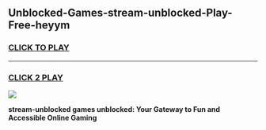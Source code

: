 
## Unblocked-Games-stream-unblocked-Play-Free-heyym
<h3>
<a href="https://premium76.site?title=stream-unblocked&ref=21A">CLICK TO PLAY</a></h3>
<hr>

<h3>
<a href="https://premium76.site?title=stream-unblocked&ref=21A">CLICK 2 PLAY</a>
  
</h3>

<a href="https://premium76.site?title=stream-unblocked&ref=21A"><img src="https://clearcache.store/games.png"></a>


**stream-unblocked games unblocked: Your Gateway to Fun and Accessible Online Gaming**
